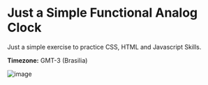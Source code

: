# Just a Simple Functional Analog Clock
Just a simple exercise to practice CSS, HTML and Javascript Skills.

**Timezone:** GMT-3 (Brasilia)

![image](https://github.com/VianaCoder/AnalogClock/assets/45436876/eeffb3c3-5d0b-4228-b240-ba29361399c0)

